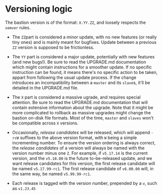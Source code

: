 Versioning logic
================

The bastion version is of the format: `X.YY.ZZ`, and loosely respects the `semver` rules.

- The `ZZ`part is considered a minor update, with no new features (or really tiny ones) and is mainly meant for bugfixes.
Update between a previous `ZZ` version is supposed to be frictionless.

- The `YY` part is considered a major update, potentially with new features (and new bugs!).
Be sure to read the UPGRADE.md documentation which might contain instructions for a smoother update.
If no specific instruction can be found, it means there's no specific action to be taken,
appart from following the usual update process.
If the change introduces an incompatibility between a `master` and its `slave`s,
it'll be detailed in the UPGRADE.md file.

- The `X` part is considered a massive ugrade, and requires special attention.
Be sure to read the UPGRADE.md documentation that will contain extensive information about the upgrade.
Note that it might be more complicated to rollback as massive upgrades might change the bastion on-disk file formats.
Most of the time, `master` and `slaves` won't be compatible across `X` versions.

- Occasionally, *release candidates* will be released, which will append `-rcW` suffixes to the above version format,
with `W` being a simple incrementing number.
To ensure the version ordering is always correct, the *release candidates* of a version
will always be named with the version number minus one `Z`.
For example, if `v5.17.14` is the current version, and the `v5.18.00` is the future to-be-released update,
and we want release candidates for this version, the first release candidate will be named `v5.17.99-rc1`.
The first release candidate of `v6.00.00` will, in the same way, be named `v5.99.99-rc1`.

- Each release is tagged with the version number, prepended by a `v`, such as `v1.23.45`
